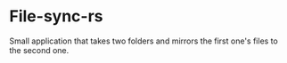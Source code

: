 # File-sync-rs

Small application that takes two folders and mirrors the first one's files to the second one.